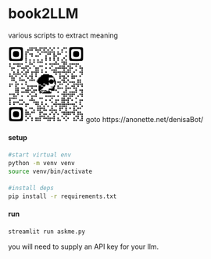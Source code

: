 # book2LLM
various scripts to extract meaning

<img src="./dk_qr.svg" width="155em">
goto https://anonette.net/denisaBot/

#### setup
```bash
#start virtual env
python -m venv venv
source venv/bin/activate

#install deps
pip install -r requirements.txt

```
#### run
```bash
streamlit run askme.py
```

you will need to supply an API key for your llm.  
